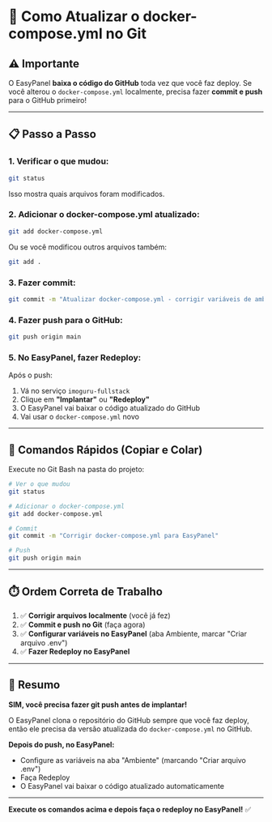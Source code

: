 # 🔄 Como Atualizar o docker-compose.yml no Git

## ⚠️ Importante

O EasyPanel **baixa o código do GitHub** toda vez que você faz deploy. Se você alterou o `docker-compose.yml` localmente, precisa fazer **commit e push** para o GitHub primeiro!

---

## 📋 Passo a Passo

### 1. Verificar o que mudou:

```bash
git status
```

Isso mostra quais arquivos foram modificados.

### 2. Adicionar o docker-compose.yml atualizado:

```bash
git add docker-compose.yml
```

Ou se você modificou outros arquivos também:

```bash
git add .
```

### 3. Fazer commit:

```bash
git commit -m "Atualizar docker-compose.yml - corrigir variáveis de ambiente e portas"
```

### 4. Fazer push para o GitHub:

```bash
git push origin main
```

### 5. No EasyPanel, fazer Redeploy:

Após o push:
1. Vá no serviço `imoguru-fullstack`
2. Clique em **"Implantar"** ou **"Redeploy"**
3. O EasyPanel vai baixar o código atualizado do GitHub
4. Vai usar o `docker-compose.yml` novo

---

## 🚀 Comandos Rápidos (Copiar e Colar)

Execute no Git Bash na pasta do projeto:

```bash
# Ver o que mudou
git status

# Adicionar o docker-compose.yml
git add docker-compose.yml

# Commit
git commit -m "Corrigir docker-compose.yml para EasyPanel"

# Push
git push origin main
```

---

## ⏱️ Ordem Correta de Trabalho

1. ✅ **Corrigir arquivos localmente** (você já fez)
2. ✅ **Commit e push no Git** (faça agora)
3. ✅ **Configurar variáveis no EasyPanel** (aba Ambiente, marcar "Criar arquivo .env")
4. ✅ **Fazer Redeploy no EasyPanel**

---

## 🎯 Resumo

**SIM, você precisa fazer git push antes de implantar!**

O EasyPanel clona o repositório do GitHub sempre que você faz deploy, então ele precisa da versão atualizada do `docker-compose.yml` no GitHub.

**Depois do push, no EasyPanel:**
- Configure as variáveis na aba "Ambiente" (marcando "Criar arquivo .env")
- Faça Redeploy
- O EasyPanel vai baixar o código atualizado automaticamente

---

**Execute os comandos acima e depois faça o redeploy no EasyPanel!** ✅

